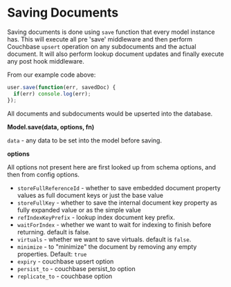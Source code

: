 # Saving Documents <a id="saving"></a>

Saving documents is done using `save` function that every model instance has. This will execute all pre
'save' middleware and then perform Couchbase `upsert` operation on any subdocuments and the actual document. It will also
perform lookup document updates and finally execute any post hook middleware.

From our example code above:

```js
user.save(function(err, savedDoc) {
  if(err) console.log(err);
});
```

All documents and subdocuments would be upserted into the database.

**Model.save(data, options, fn)**

`data` - any data to be set into the model before saving.

**options**

All options not present here are first looked up from schema options, and then from config options.
* `storeFullReferenceId` - whether to save embedded document property values as full document keys or just the base value
* `storeFullKey` - whether to save the internal document key property as fully expanded value or as the simple value
* `refIndexKeyPrefix` - lookup index document key prefix.
* `waitForIndex` - whether we want to wait for indexing to finish before returning. default is false.
* `virtuals` - whether we want to save virtuals. default is `false`.
* `minimize` - to "minimize" the document by removing any empty properties. Default: `true`
* `expiry` - couchbase upsert option
* `persist_to` - couchbase persist_to option
* `replicate_to` - couchbase option
